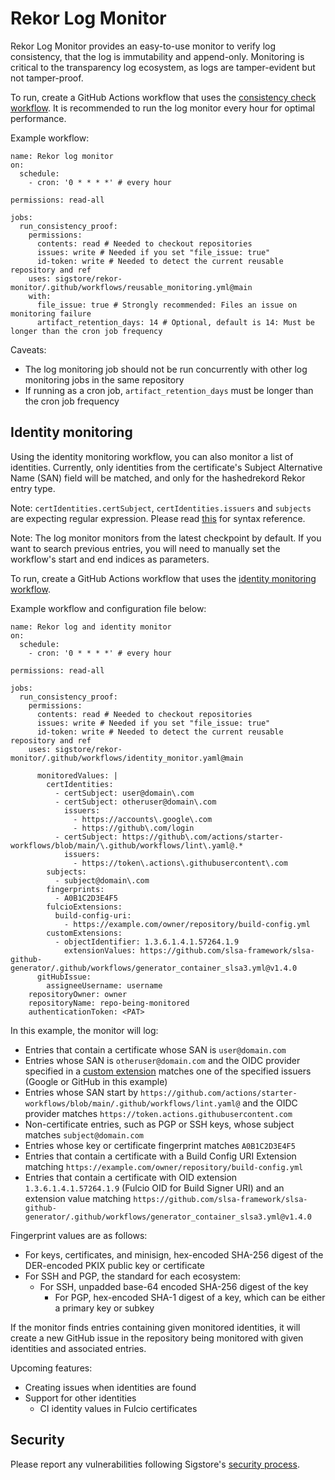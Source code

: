 # Rekor Log Monitor

Rekor Log Monitor provides an easy-to-use monitor to verify log consistency,
that the log is immutability and append-only. Monitoring is critical to
the transparency log ecosystem, as logs are tamper-evident but not tamper-proof.

To run, create a GitHub Actions workflow that uses the
[consistency check workflow](https://github.com/sigstore/rekor-monitor/blob/main/.github/workflows/reusable_monitoring.yml).
It is recommended to run the log monitor every hour for optimal performance.

Example workflow:

```
name: Rekor log monitor
on:
  schedule:
    - cron: '0 * * * *' # every hour

permissions: read-all

jobs:
  run_consistency_proof:
    permissions:
      contents: read # Needed to checkout repositories
      issues: write # Needed if you set "file_issue: true"
      id-token: write # Needed to detect the current reusable repository and ref
    uses: sigstore/rekor-monitor/.github/workflows/reusable_monitoring.yml@main
    with:
      file_issue: true # Strongly recommended: Files an issue on monitoring failure
      artifact_retention_days: 14 # Optional, default is 14: Must be longer than the cron job frequency
```

Caveats:

* The log monitoring job should not be run concurrently with other log monitoring jobs in the same repository
* If running as a cron job, `artifact_retention_days` must be longer than the cron job frequency

## Identity monitoring

Using the identity monitoring workflow, you can also monitor a list of identities. Currently, only identities from the certificate's
Subject Alternative Name (SAN) field will be matched, and only for the hashedrekord Rekor entry type.

Note: `certIdentities.certSubject`, `certIdentities.issuers` and `subjects` are expecting regular expression.
Please read [this](https://github.com/google/re2/wiki/Syntax) for syntax reference.

Note: The log monitor monitors from the latest checkpoint by default. If you want to search previous
entries, you will need to manually set the workflow's start and end indices as parameters.

To run, create a GitHub Actions workflow that uses the
[identity monitoring workflow](https://github.com/sigstore/rekor-monitor/blob/main/.github/workflows/identity_monitor.yml).

Example workflow and configuration file below:

```
name: Rekor log and identity monitor
on:
  schedule:
    - cron: '0 * * * *' # every hour

permissions: read-all

jobs:
  run_consistency_proof:
    permissions:
      contents: read # Needed to checkout repositories
      issues: write # Needed if you set "file_issue: true"
      id-token: write # Needed to detect the current reusable repository and ref
    uses: sigstore/rekor-monitor/.github/workflows/identity_monitor.yaml@main
```

```
      monitoredValues: |
        certIdentities:
          - certSubject: user@domain\.com
          - certSubject: otheruser@domain\.com
            issuers:
              - https://accounts\.google\.com
              - https://github\.com/login
          - certSubject: https://github\.com/actions/starter-workflows/blob/main/\.github/workflows/lint\.yaml@.*
            issuers:
              - https://token\.actions\.githubusercontent\.com
        subjects:
          - subject@domain\.com
        fingerprints:
          - A0B1C2D3E4F5
        fulcioExtensions:
          build-config-uri:
            - https://example.com/owner/repository/build-config.yml
        customExtensions:
          - objectIdentifier: 1.3.6.1.4.1.57264.1.9
            extensionValues: https://github.com/slsa-framework/slsa-github-generator/.github/workflows/generator_container_slsa3.yml@v1.4.0
      gitHubIssue:
      	assigneeUsername: username
	repositoryOwner: owner	
	repositoryName: repo-being-monitored
	authenticationToken: <PAT>
```

In this example, the monitor will log:

* Entries that contain a certificate whose SAN is `user@domain.com`
* Entries whose SAN is `otheruser@domain.com` and the OIDC provider specified in a [custom extension](https://github.com/sigstore/fulcio/blob/main/docs/oid-info.md#1361415726418--issuer-v2) matches one of the specified issuers (Google or GitHub in this example)
* Entries whose SAN start by `https://github.com/actions/starter-workflows/blob/main/.github/workflows/lint.yaml@` and the OIDC provider matches `https://token.actions.githubusercontent.com`
* Non-certificate entries, such as PGP or SSH keys, whose subject matches `subject@domain.com`
* Entries whose key or certificate fingerprint matches `A0B1C2D3E4F5`
* Entries that contain a certificate with a Build Config URI Extension matching `https://example.com/owner/repository/build-config.yml`
* Entries that contain a certificate with OID extension `1.3.6.1.4.1.57264.1.9` (Fulcio OID for Build Signer URI) and an extension value matching `https://github.com/slsa-framework/slsa-github-generator/.github/workflows/generator_container_slsa3.yml@v1.4.0`

Fingerprint values are as follows:

* For keys, certificates, and minisign, hex-encoded SHA-256 digest of the DER-encoded PKIX public key or certificate
* For SSH and PGP, the standard for each ecosystem:
   * For SSH, unpadded base-64 encoded SHA-256 digest of the key
	 * For PGP, hex-encoded SHA-1 digest of a key, which can be either a primary key or subkey
 
If the monitor finds entries containing given monitored identities, it will create a new GitHub issue in the repository being monitored with given identities and associated entries.

Upcoming features:

* Creating issues when identities are found
* Support for other identities
   * CI identity values in Fulcio certificates

## Security

Please report any vulnerabilities following Sigstore's [security process](https://github.com/sigstore/.github/blob/main/SECURITY.md).
